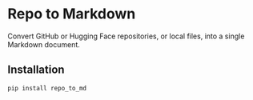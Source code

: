 # Repo to Markdown

Convert GitHub or Hugging Face repositories, or local files, into a single Markdown document.

## Installation

```bash
pip install repo_to_md
